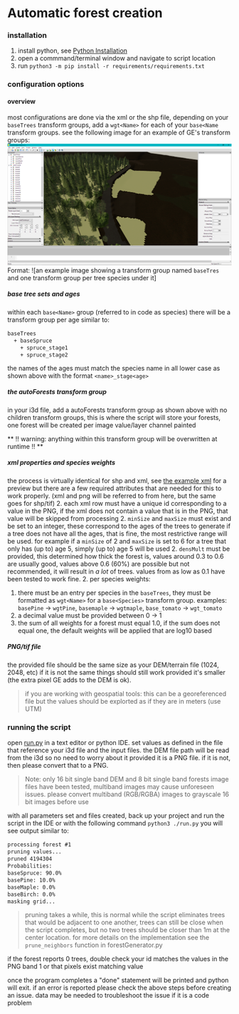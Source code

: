 # Automatic forest creation

### installation
1. install python, see [Python Installation](../python_installation.md)
1. open a commmand/terminal window and navigate to script location
1. run `python3 -m pip install -r requirements/requirements.txt`

### configuration options
#### overview
most configurations are done via the xml or the shp file, depending on your `baseTrees` transform groups, add a 
`wgt<Name>` for each of your `base<Name` transform groups. see the following image for an example of GE's transform 
groups:   
![Transform Group Example](resources/GE_ForestLayerExample.png)
Format: ![an example image showing a transform group named `baseTres` and one transform group per tree species under it]

##### base tree sets and ages
within each `base<Name>` group (referred to in code as species) there will be a transform group per age similar to:
```
baseTrees
  + baseSpruce
    + spruce_stage1
    + spruce_stage2
```

the names of the ages must match the species name in all lower case as shown above with the format `<name>_stage<age>`

##### the autoForests transform group
in your i3d file, add a autoForests transform group as shown above with no children transform groups, this is where
the script will store your forests, one forest will be created per image value/layer channel painted

** !! warning: anything within this transform group will be overwritten at runtime !! **

##### xml properties and species weights

the process is virtually identical for shp and xml, see [the example xml](resources/forests.xml) for a preview but 
there are a few required attributes that are needed for this to work properly. (xml and png will be referred to from
here, but the same goes for shp/tif)
2. each xml row must have a unique id corresponding to a value in the PNG, if the xml does not contain a value that is
in the PNG, that value will be skipped from processing
2.  `minSize` and `maxSize` must exist and be set to an integer, these correspond to the ages of the trees to generate
if a tree does not have all the ages, that is fine, the most restrictive range will be used. for example if a `minSize` 
of 2 and `maxSize` is set to 6 for a tree that only has (up to) age 5, simply (up to) age 5 will be used
2. `densMult` must be provided, this determined how thick the forest is, values around 0.3 to 0.6 are usually good, 
values above 0.6 (60%) are possible but not recommended, it will result in _a lot_ of trees. values from as low as 0.1
have been tested to work fine.
2. per species weights:
  1. there must be an entry per species in the `baseTrees`, they must be formatted as `wgt<Name>` for a `base<Species>` 
  transform group. examples: `basePine` -> `wgtPine`, `basemaple` -> `wgtmaple`, `base_tomato` -> `wgt_tomato`
  1. a decimal value must be provided between 0 -> 1
  1. the sum of all weights for a forest must equal 1.0, if the sum does not equal one, 
  the default weights will be applied that are log10 based
  
##### PNG/tif file
the provided file should be the same size as your DEM/terrain file (1024, 2048, etc) if it is not the same things should
still work provided it's smaller (the extra pixel GE adds to the DEM is ok). 

> if you are working with geospatial tools:
> this can be a georeferenced file but the values should be explorted as if they are in meters (use UTM)

### running the script
open [run.py](../../generate/forests/) in a text editor or python IDE. set values as defined in the file
that reference your i3d file and the input files. the DEM file path will be read from the i3d so no need to worry about
it provided it is a PNG file. if it is not, then please convert that to a PNG.

> Note: only 16 bit single band DEM and 8 bit single band forests image files have been tested, multiband images may
> cause unforeseen issues. please convert multiband (RGB/RGBA) images to grayscale 16 bit images before use

with all parameters set and files created, back up your project and run the script in the IDE or with the following 
command `python3 ./run.py`
you will see output similar to:
```
processing forest #1
pruning values...
pruned 4194304
Probabilities:
baseSpruce: 90.0%
basePine: 10.0%
baseMaple: 0.0%
baseBirch: 0.0%
masking grid...
``` 

> pruning takes a while, this is normal while the script eliminates trees that would be adjacent to one another, 
> trees can still be close when the script completes, but no two trees should be closer than 1m at the center location.
> for more details on the implementation see the `prune_neighbors` function in forestGenerator.py

if the forest reports 0 trees, double check your id matches the values in the PNG band 1 or that pixels exist
matching value

once the program completes a "done" statement will be printed and python will exit. if an error is reported please
check the above steps before creating an issue. data may be needed to troubleshoot the issue if it is a code problem